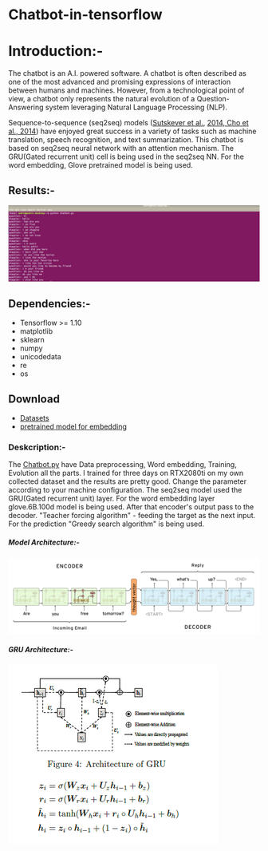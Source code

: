# Chatbot-in-tensorflow

# Introduction:-
The chatbot is an A.I. powered software. A chatbot is often described as one of the most advanced and promising expressions of interaction between humans and machines. However, from a technological point of view, a chatbot only represents the natural evolution of a Question-Answering system leveraging Natural Language Processing (NLP). 

Sequence-to-sequence (seq2seq) models ([Sutskever et al.](https://papers.nips.cc/paper/5346-sequence-to-sequence-learning-with-neural-networks.pdf), [2014, Cho et al., 2014](http://emnlp2014.org/papers/pdf/EMNLP2014179.pdf)) have enjoyed great success in a variety of tasks such as machine translation, speech recognition, and text summarization. This chatbot is based on seq2seq neural network with an attention mechanism. The GRU(Gated recurrent unit) cell is being used in the seq2seq NN. For the word embedding, Glove pretrained model is being used.

## Results:-
![alt text](https://github.com/ankitgc1/Chatbot-in-tensorflow/blob/master/images/Screenshot%20from%202019-10-18%2017-55-57.png)
## Dependencies:-
- Tensorflow >= 1.10
- matplotlib
- sklearn
- numpy
- unicodedata
- re
- os

## Download
- [Datasets](https://github.com/ankitgc1/Chatbot-in-tensorflow/tree/master/data)
- [pretrained model for embedding](https://www.kaggle.com/terenceliu4444/glove6b100dtxt)

### Deskcription:- 

The [Chatbot.py](https://github.com/ankitgc1/Chatbot-in-tensorflow/blob/master/chatbot.py) have Data preprocessing, Word embedding, Training, Evolution all the parts. I trained for three days on RTX2080ti on my own collected dataset and the results are pretty good. Change the parameter according to your machine configuration.  The seq2seq model used the GRU(Gated recurrent unit) layer. For the word embedding layer glove.6B.100d model is being used. After that encoder's output pass to the decoder. "Teacher forcing algorithm" - feeding the target as the next input. For the prediction "Greedy search algorithm" is being used.

##### Model Architecture:- 
![alt text](https://github.com/ankitgc1/Chatbot-in-tensorflow/blob/master/images/model_architecture.png)

##### GRU Architecture:-
![alt text](https://github.com/ankitgc1/Chatbot-in-tensorflow/blob/master/images/GRU.png)

